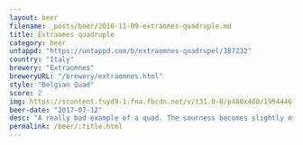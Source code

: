 ```yaml
---
layout: beer
filename: _posts/beer/2016-11-09-extraomes-quadruple.md
title: Extraomes quadruple
category: beer
untappd: "https://untappd.com/b/extraomnes-quadrupel/387232"
country: "Italy"
brewery: "Extraomnes"
breweryURL: "/brewery/extraomnes.html"
style: "Belgian Quad"
score: 2
img: https://scontent.fsyd9-1.fna.fbcdn.net/v/t31.0-0/p480x480/19944461_10155413282923745_7126969616767797855_o.jpg?_nc_cat=109&_nc_sid=e007fa&_nc_ohc=xFBrO12CicMAX9DEqT0&_nc_ht=scontent.fsyd9-1.fna&tp=6&oh=af1e2122d1b049e38766e498b6c92ba3&oe=5F9313EA
beer-date: "2017-07-12"
desc: "A really bad example of a quad. The sourness becomes slightly offensive and makes it hard to get through"
permalink: /beer/:title.html
---
```

